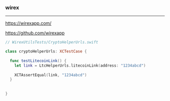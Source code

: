 ### wirex
---

https://wirexapp.com/

https://github.com/wirexapp

```swift
// WirexUtilsTests/CryptoHelperUrls.swift

class cryptoHelperUrls: XCTestCase {
  
  func testLitecoinLink() {
    let link = LtcHelperUrls.litecoinLink(address: "1234abcd")
    
    XCTAssertEqual(link, "1234abcd")
  }
  
  
}



```

```
```

```
```

